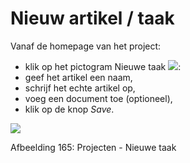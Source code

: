 # Nieuw artikel / taak

Vanaf de homepage van het project:

* klik op het pictogram Nieuwe taak ![](../../.gitbook/assets/graphics310%20%283%29.png):
* geef het artikel een naam,
* schrijf het echte artikel op,
* voeg een document toe \(optioneel\),
* klik op de knop _Save_.

![](../../.gitbook/assets/graphics314%20%283%29.png)

Afbeelding 165: Projecten - Nieuwe taak

